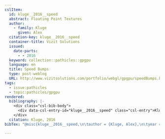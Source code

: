 ```yaml
---
cslItem:
  id: kluge__2016__speed
  abstract: Floating Point Textures
  author:
    - family: Kluge
      given: Alex
  citation-key: kluge__2016__speed
  container-title: Vizit Solutions
  issued:
    date-parts:
      - - 2016
  keyword: collection::pathicles::gpgpu
  language: en
  title: Speed Bumps
  type: post-weblog
  URL: http://www.vizitsolutions.com/portfolio/webgl/gpgpu/speedBumps.html
tags:
  - issue:pathicles
  - topic:pathicles/gpgpu
rendered:
  bibliography: |-
    <div class="csl-bib-body">
      <div data-csl-entry-id="kluge__2016__speed" class="csl-entry">Kluge, A. 2016 “Speed Bumps,” <i>Vizit Solutions</i>. Available at: <a href='http://www.vizitsolutions.com/portfolio/webgl/gpgpu/speedBumps.html.'>http://www.vizitsolutions.com/portfolio/webgl/gpgpu/speedBumps.html.</a></div>
    </div>
  citation: Kluge, 2016
bibTex: "@misc{kluge__2016__speed,\n\tauthor = {Kluge, Alex},\n\tyear = {2016},\n\ttitle = {Speed {Bumps}},\n\thowpublished = {http://www.vizitsolutions.com/portfolio/webgl/gpgpu/speedBumps.html},\n}\n\n"

---
```

